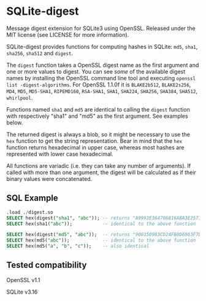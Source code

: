 SQLite-digest
=============
Message digest extension for SQLite3 using OpenSSL. Released under the MIT license (see LICENSE for more information).

SQLite-digest provides functions for computing hashes in SQLite: `md5`, `sha1`, `sha256`, `sha512` and `digest`.

The `digest` function takes a OpenSSL digest name as the first argument and one or more values to digest. You can see *some* of the available digest names by installing the OpenSSL command line tool and executing `openssl list -digest-algorithms`. For OpenSSL 1.1.0f it is `BLAKE2b512`, `BLAKE2s256`, `MD4`, `MD5`, `MD5-SHA1`, `RIPEMD160`, `RSA-SHA1`, `SHA1`, `SHA224`, `SHA256`, `SHA384`, `SHA512`, `whirlpool`.

Functions named `sha1` and `md5` are identical to calling the `digest` function with respectively "sha1" and "md5" as the first argument. See examples below.

The returned digest is always a blob, so it might be necessary to use the `hex` function to get the string representation. Bear in mind that the `hex` function returns hexadecimal in upper case, whereas most hashes are represented with lower case hexadecimal.

All functions are variadic (i.e. they can take any number of arguments). If called with more than one argument, the digest will be calculated as if their binary values were concatenated.

SQL Example
-------
```sql
.load ./digest.so
SELECT hex(digest("sha1", "abc")); -- returns "A9993E364706816ABA3E25717850C26C9CD0D89D"
SELECT hex(sha1("abc"));           -- identical to the above function

SELECT hex(digest("md5", "abc"));  -- returns "900150983CD24FB0D6963F7D28E17F72"
SELECT hex(md5("abc"));            -- identical to the above function
SELECT hex(md5("a", "b", "c"));    -- also identical
```

Tested compatibility
-------------

OpenSSL v1.1

SQLite v3.16

